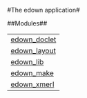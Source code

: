 

#The edown application#


##Modules##


<table width="100%" border="0" summary="list of modules">
<tr><td><a href="edown_doclet.md" class="module">edown_doclet</a></td></tr>
<tr><td><a href="edown_layout.md" class="module">edown_layout</a></td></tr>
<tr><td><a href="edown_lib.md" class="module">edown_lib</a></td></tr>
<tr><td><a href="edown_make.md" class="module">edown_make</a></td></tr>
<tr><td><a href="edown_xmerl.md" class="module">edown_xmerl</a></td></tr></table>

